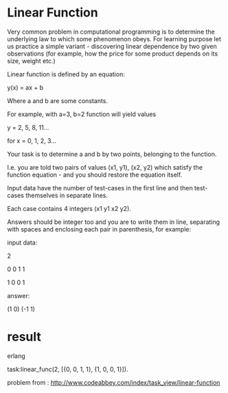 # Linear Function

Very common problem in computational programming is to determine the underlying law to which some phenomenon obeys.
For learning purpose let us practice a simple variant - discovering linear dependence by two given observations
(for example, how the price for some product depends on its size, weight etc.)

Linear function is defined by an equation:

y(x) = ax + b

Where a and b are some constants.

For example, with a=3, b=2 function will yield values

y = 2, 5, 8, 11...

for x = 0, 1, 2, 3...

Your task is to determine a and b by two points, belonging to the function.

I.e. you are told two pairs of values (x1, y1), (x2, y2) which satisfy the function equation - and you should restore the equation itself.

Input data have the number of test-cases in the first line
and then test-cases themselves in separate lines.

Each case contains 4 integers (x1 y1 x2 y2).

Answers should be integer too and you are to write them in line,
separating with spaces and enclosing each pair in parenthesis,
for example:



input data:

2

0 0 1 1

1 0 0 1

answer:

(1 0) (-1 1)




# result

erlang

task:linear_func(2, [{0, 0, 1, 1}, {1, 0, 0, 1}]).


problem from :
http://www.codeabbey.com/index/task_view/linear-function


